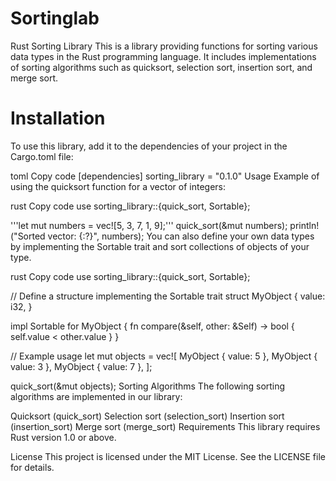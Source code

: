 # Sortinglab
Rust Sorting Library
This is a library providing functions for sorting various data types in the Rust programming language. It includes implementations of sorting algorithms such as quicksort, selection sort, insertion sort, and merge sort.

# Installation
To use this library, add it to the dependencies of your project in the Cargo.toml file:

toml
Copy code
[dependencies]
sorting_library = "0.1.0"
Usage
Example of using the quicksort function for a vector of integers:

rust
Copy code
use sorting_library::{quick_sort, Sortable};

'''let mut numbers = vec![5, 3, 7, 1, 9];'''
quick_sort(&mut numbers);
println!("Sorted vector: {:?}", numbers);
You can also define your own data types by implementing the Sortable trait and sort collections of objects of your type.

rust
Copy code
use sorting_library::{quick_sort, Sortable};

// Define a structure implementing the Sortable trait
struct MyObject {
    value: i32,
}

impl Sortable for MyObject {
    fn compare(&self, other: &Self) -> bool {
        self.value < other.value
    }
}

// Example usage
let mut objects = vec![
    MyObject { value: 5 },
    MyObject { value: 3 },
    MyObject { value: 7 },
];

quick_sort(&mut objects);
Sorting Algorithms
The following sorting algorithms are implemented in our library:

Quicksort (quick_sort)
Selection sort (selection_sort)
Insertion sort (insertion_sort)
Merge sort (merge_sort)
Requirements
This library requires Rust version 1.0 or above.

License
This project is licensed under the MIT License. See the LICENSE file for details.
